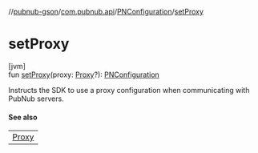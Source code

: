 //[pubnub-gson](../../../index.md)/[com.pubnub.api](../index.md)/[PNConfiguration](index.md)/[setProxy](set-proxy.md)

# setProxy

[jvm]\
fun [setProxy](set-proxy.md)(proxy: [Proxy](https://docs.oracle.com/javase/8/docs/api/java/net/Proxy.html)?): [PNConfiguration](index.md)

Instructs the SDK to use a proxy configuration when communicating with PubNub servers.

#### See also

| |
|---|
| [Proxy](https://docs.oracle.com/javase/8/docs/api/java/net/Proxy.html) |
